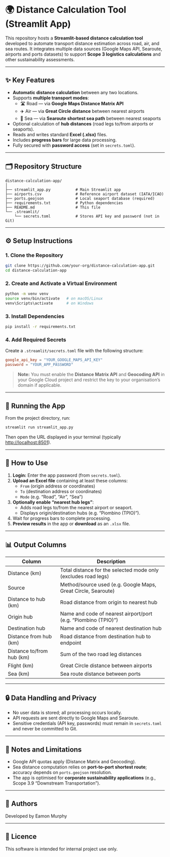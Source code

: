 # 🌍 Distance Calculation Tool (Streamlit App)

This repository hosts a **Streamlit-based distance calculation tool** developed to automate transport distance estimation across road, air, and sea routes. It integrates multiple data sources (Google Maps API, Searoute, airports and ports datasets) to support **Scope 3 logistics calculations** and other sustainability assessments.

---

## ✨ Key Features

- **Automatic distance calculation** between any two locations.
- Supports **multiple transport modes**:
  - 🛣️ Road — via **Google Maps Distance Matrix API**
  - ✈️ Air — via **Great Circle distance** between nearest airports
  - 🚢 Sea — via **Searoute shortest sea path** between nearest seaports
- Optional calculation of **hub distances** (road legs to/from airports or seaports).
- Reads and writes standard **Excel (.xlsx)** files.
- Includes **progress bars** for large data processing.
- Fully secured with **password access** (set in `secrets.toml`).

---

## 🗂️ Repository Structure

```
distance-calculation-app/
│
├── streamlit_app.py           # Main Streamlit app
├── airports.csv               # Reference airport dataset (IATA/ICAO)
├── ports.geojson              # Local seaport database (required)
├── requirements.txt           # Python dependencies
├── README.md                  # This file
└── .streamlit/
    └── secrets.toml           # Stores API key and password (not in Git)
```

---

## ⚙️ Setup Instructions

### 1. Clone the Repository
```bash
git clone https://github.com/your-org/distance-calculation-app.git
cd distance-calculation-app
```

### 2. Create and Activate a Virtual Environment
```bash
python -m venv venv
source venv/bin/activate   # on macOS/Linux
venv\Scripts\activate      # on Windows
```

### 3. Install Dependencies
```bash
pip install -r requirements.txt
```

### 4. Add Required Secrets

Create a `.streamlit/secrets.toml` file with the following structure:

```toml
google_api_key = "YOUR_GOOGLE_MAPS_API_KEY"
password = "YOUR_APP_PASSWORD"
```

> **Note:** You must enable the **Distance Matrix API** and **Geocoding API** in your Google Cloud project and restrict the key to your organisation’s domain if applicable.

---

## 🚀 Running the App

From the project directory, run:
```bash
streamlit run streamlit_app.py
```

Then open the URL displayed in your terminal (typically [http://localhost:8501](http://localhost:8501)).

---

## 🧭 How to Use

1. **Login:** Enter the app password (from `secrets.toml`).
2. **Upload an Excel file** containing at least these columns:
   - `From` (origin address or coordinates)
   - `To` (destination address or coordinates)
   - `Mode` (e.g. “Road”, “Air”, “Sea”)
3. **Optionally enable “nearest hub legs”**:
   - Adds road legs to/from the nearest airport or seaport.
   - Displays origin/destination hubs (e.g. “Piombino (TPIO)”).
4. Wait for progress bars to complete processing.
5. **Preview results** in the app or **download** as an `.xlsx` file.

---

## 📊 Output Columns

| Column | Description |
|---------|-------------|
| Distance (km) | Total distance for the selected mode only (excludes road legs) |
| Source | Method/source used (e.g. Google Maps, Great Circle, Searoute) |
| Distance to hub (km) | Road distance from origin to nearest hub |
| Origin hub | Name and code of nearest airport/port (e.g. “Piombino (TPIO)”) |
| Destination hub | Name and code of nearest destination hub |
| Distance from hub (km) | Road distance from destination hub to endpoint |
| Distance to/from hub (km) | Sum of the two road leg distances |
| Flight (km) | Great Circle distance between airports |
| Sea (km) | Sea route distance between ports |

---

## 🔒 Data Handling and Privacy

- No user data is stored; all processing occurs locally.
- API requests are sent directly to Google Maps and Searoute.
- Sensitive credentials (API key, passwords) must remain in `secrets.toml` and never be committed to Git.

---

## 🧠 Notes and Limitations

- Google API quotas apply (Distance Matrix and Geocoding).
- Sea distance computation relies on **port-to-port shortest route**; accuracy depends on `ports.geojson` resolution.
- The app is optimised for **corporate sustainability applications** (e.g., Scope 3.9 “Downstream Transportation”).

---

## 👥 Authors

Developed by Eamon Murphy

---

## 📜 Licence

This software is intended for internal project use only.
